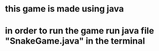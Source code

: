# this game is made using java
# in order to run the game run java file "SnakeGame.java" in the terminal
